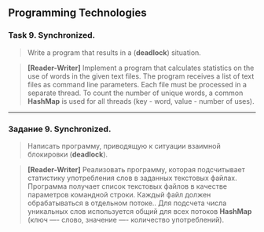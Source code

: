 ## Programming Technologies
### Task 9. Synchronized.
>Write a program that results in a (**deadlock**) situation.

> **[Reader-Writer]** Implement a program that calculates statistics on the use of words in the given text files. The program receives a list of text files as command line parameters. Each file must be processed in a separate thread. To count the number of unique words, a common **HashMap** is used for all threads (key - word, value - number of uses). 
---
### Задание 9. Synchronized.
>Написать программу, приводящую к ситуации взаимной блокировки (**deadlock**).

>**[Reader-Writer]** Реализовать программу, которая подсчитывает статистику употребления слов в заданных текстовых файлах. Программа получает список текстовых файлов в качестве параметров командной строки. Каждый файл должен обрабатываться в отдельном потоке.. Для подсчета числа уникальных слов используется общий для всех потоков **HashMap** (ключ —- слово, значение —- количество употреблений).